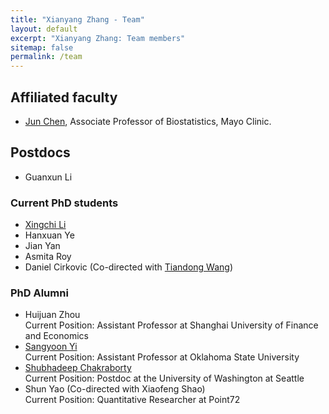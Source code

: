 ```yaml
---
title: "Xianyang Zhang - Team"
layout: default
excerpt: "Xianyang Zhang: Team members"
sitemap: false
permalink: /team
---
```


<div markdown="0" class="hero-body">
  <div class="container">
    <article class="media">
      <div class="media-content">
        <div class="content">
          <h1>Affiliated faculty</h1>
          <p><ul>
            <li><a href="https://www.mayo.edu/research/faculty/chen-jun-ph-d/bio-20126134">Jun Chen</a>, Associate Professor of Biostatistics, Mayo Clinic.</li>
          </ul></p>
        </div>
      </div>
    </article>
      <article class="media">
      <div class="media-content">
        <div class="content">
          <h1>Postdocs</h1>
          <p><ul>
            <li>Guanxun Li</li>
          </ul></p>
        </div>
      </div>
    </article>
    <article class="media">
      <div class="media-content">
        <div class="content">
    <article class="media">
      <div class="media-content">
        <div class="content">
          <h1>Current PhD students</h1>
          <p><ul>
            <li><a  href="https://xingchi.li">Xingchi Li</a></li>
            <li>Hanxuan Ye</li>
            <li>Jian Yan</li>
            <li>Asmita Roy</li>
            <li>Daniel Cirkovic (Co-directed with <a  href="https://sites.google.com/tamu.edu/twang">Tiandong Wang</a>)</li>
          </ul></p>
        </div>
      </div>
    </article>
    <article class="media">
      <div class="media-content">
        <div class="content">
          <h1>PhD Alumni</h1>
          <p><ul>
            <li>Huijuan Zhou<br/>Current Position: Assistant Professor at Shanghai University of Finance and Economics</li>
            <li><a href="https://people.tamu.edu/~sangyoon0704/">Sangyoon Yi</a><br/>Current Position: Assistant Professor at Oklahoma State University</li>
            <li><a href="https://shubhadeepstat.wixsite.com/shubhadeep">Shubhadeep Chakraborty</a><br/>Current Position: Postdoc at the University of Washington at Seattle</li>
            <li>Shun Yao (Co-directed with Xiaofeng Shao)<br/>Current Position: Quantitative Researcher at Point72</li>
          </ul></p>
        </div>
      </div>
    </article>
  </div>
</div>
